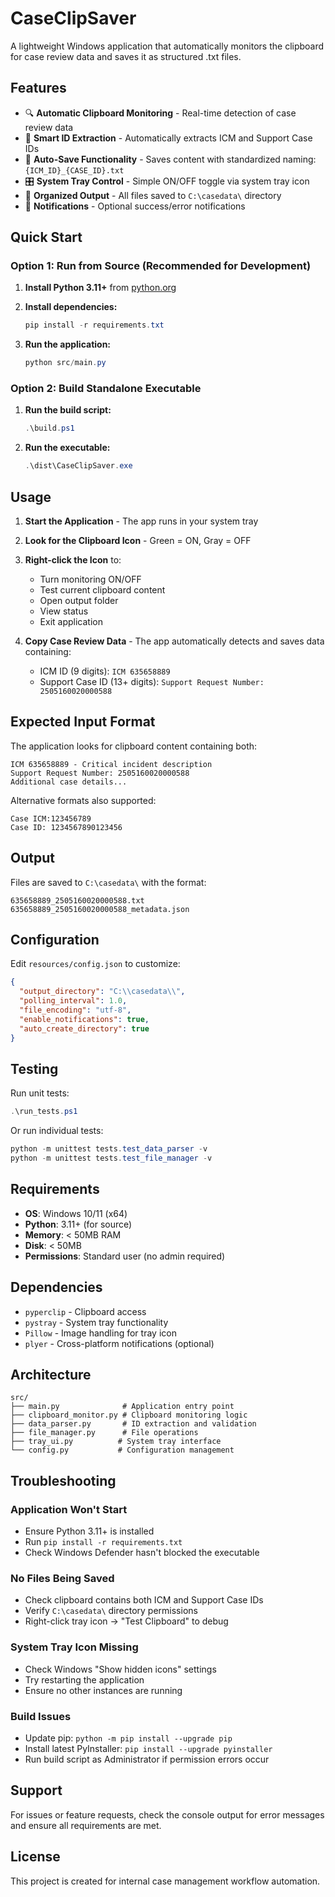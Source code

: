 # CaseClipSaver

A lightweight Windows application that automatically monitors the clipboard for case review data and saves it as structured .txt files.

## Features

- 🔍 **Automatic Clipboard Monitoring** - Real-time detection of case review data
- 🎯 **Smart ID Extraction** - Automatically extracts ICM and Support Case IDs
- 💾 **Auto-Save Functionality** - Saves content with standardized naming: `{ICM_ID}_{CASE_ID}.txt`
- 🎛️ **System Tray Control** - Simple ON/OFF toggle via system tray icon
- 📁 **Organized Output** - All files saved to `C:\casedata\` directory
- 🔔 **Notifications** - Optional success/error notifications

## Quick Start

### Option 1: Run from Source (Recommended for Development)

1. **Install Python 3.11+** from [python.org](https://python.org)

2. **Install dependencies:**
   ```powershell
   pip install -r requirements.txt
   ```

3. **Run the application:**
   ```powershell
   python src/main.py
   ```

### Option 2: Build Standalone Executable

1. **Run the build script:**
   ```powershell
   .\build.ps1
   ```

2. **Run the executable:**
   ```powershell
   .\dist\CaseClipSaver.exe
   ```

## Usage

1. **Start the Application** - The app runs in your system tray
2. **Look for the Clipboard Icon** - Green = ON, Gray = OFF
3. **Right-click the Icon** to:
   - Turn monitoring ON/OFF
   - Test current clipboard content
   - Open output folder
   - View status
   - Exit application

4. **Copy Case Review Data** - The app automatically detects and saves data containing:
   - ICM ID (9 digits): `ICM 635658889`
   - Support Case ID (13+ digits): `Support Request Number: 2505160020000588`

## Expected Input Format

The application looks for clipboard content containing both:

```
ICM 635658889 - Critical incident description
Support Request Number: 2505160020000588
Additional case details...
```

Alternative formats also supported:
```
Case ICM:123456789
Case ID: 1234567890123456
```

## Output

Files are saved to `C:\casedata\` with the format:
```
635658889_2505160020000588.txt
635658889_2505160020000588_metadata.json
```

## Configuration

Edit `resources/config.json` to customize:

```json
{
  "output_directory": "C:\\casedata\\",
  "polling_interval": 1.0,
  "file_encoding": "utf-8",
  "enable_notifications": true,
  "auto_create_directory": true
}
```

## Testing

Run unit tests:
```powershell
.\run_tests.ps1
```

Or run individual tests:
```powershell
python -m unittest tests.test_data_parser -v
python -m unittest tests.test_file_manager -v
```

## Requirements

- **OS**: Windows 10/11 (x64)
- **Python**: 3.11+ (for source)
- **Memory**: < 50MB RAM
- **Disk**: < 50MB
- **Permissions**: Standard user (no admin required)

## Dependencies

- `pyperclip` - Clipboard access
- `pystray` - System tray functionality  
- `Pillow` - Image handling for tray icon
- `plyer` - Cross-platform notifications (optional)

## Architecture

```
src/
├── main.py              # Application entry point
├── clipboard_monitor.py # Clipboard monitoring logic
├── data_parser.py       # ID extraction and validation
├── file_manager.py      # File operations
├── tray_ui.py          # System tray interface
└── config.py           # Configuration management
```

## Troubleshooting

### Application Won't Start
- Ensure Python 3.11+ is installed
- Run `pip install -r requirements.txt`
- Check Windows Defender hasn't blocked the executable

### No Files Being Saved
- Check clipboard contains both ICM and Support Case IDs
- Verify `C:\casedata\` directory permissions
- Right-click tray icon → "Test Clipboard" to debug

### System Tray Icon Missing
- Check Windows "Show hidden icons" settings
- Try restarting the application
- Ensure no other instances are running

### Build Issues
- Update pip: `python -m pip install --upgrade pip`
- Install latest PyInstaller: `pip install --upgrade pyinstaller`
- Run build script as Administrator if permission errors occur

## Support

For issues or feature requests, check the console output for error messages and ensure all requirements are met.

## License

This project is created for internal case management workflow automation.
